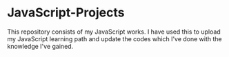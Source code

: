 # JavaScript-Projects
This repository consists of my JavaScript works. I have used this to upload my JavaScript learning path and update the codes which I've done with the knowledge I've gained.
